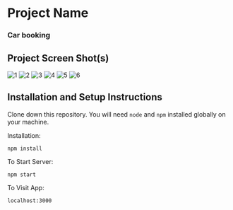 # Project Name

### Car booking

## Project Screen Shot(s)

![1](https://user-images.githubusercontent.com/62278543/126741432-c591487e-e541-4e60-b906-03a622c26293.png)
![2](https://user-images.githubusercontent.com/62278543/126741443-a684c3a2-50b5-444a-be7b-da5bf02963a9.png)
![3](https://user-images.githubusercontent.com/62278543/126741448-5ae7e939-4a13-4aa9-baf4-b4540dd1f8e6.png)
![4](https://user-images.githubusercontent.com/62278543/126741453-45f6d972-5301-4cc1-9bd3-11999ae07639.png)
![5](https://user-images.githubusercontent.com/62278543/126741458-8b61a240-0ffb-4853-be93-8aba278a09ab.png)
![6](https://user-images.githubusercontent.com/62278543/126741461-0f3a567a-e436-48c8-9d3d-7830a71eef44.png)

## Installation and Setup Instructions

Clone down this repository. You will need `node` and `npm` installed globally on your machine.

Installation:

`npm install`

To Start Server:

`npm start`

To Visit App:

`localhost:3000`